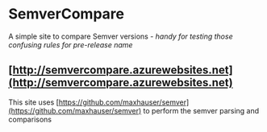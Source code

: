 # SemverCompare
A simple site to compare Semver versions - _handy for testing those confusing rules for pre-release name_

## [http://semvercompare.azurewebsites.net](http://semvercompare.azurewebsites.net)

This site uses [https://github.com/maxhauser/semver](https://github.com/maxhauser/semver) to perform the semver parsing and comparisons